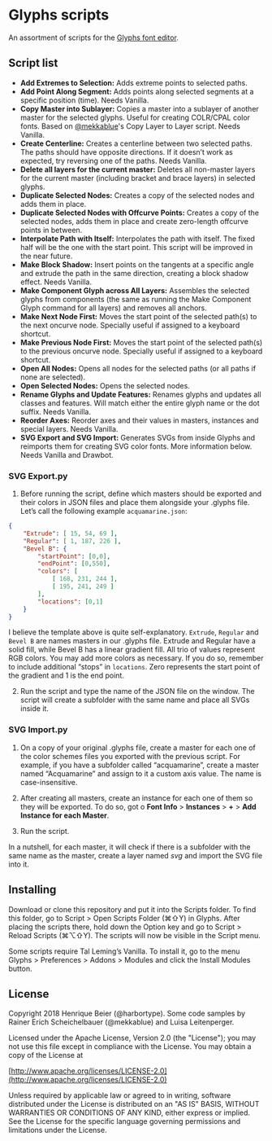 # Glyphs scripts

An assortment of scripts for the [Glyphs font editor](http://glyphsapp.com/). 

## Script list

- **Add Extremes to Selection:** Adds extreme points to selected paths.
- **Add Point Along Segment:** Adds points along selected segments at a specific position (time). Needs Vanilla.
- **Copy Master into Sublayer:** Copies a master into a sublayer of another master for the selected glyphs. Useful for creating COLR/CPAL color fonts. Based on [@mekkablue](https://github.com/mekkablue/Glyphs-Scripts)'s Copy Layer to Layer script. Needs Vanilla.
- **Create Centerline:** Creates a centerline between two selected paths. The paths should have opposite directions. If it doesn’t work as expected, try reversing one of the paths. Needs Vanilla.
- **Delete all layers for the current master:** Deletes all non-master layers for the current master (including bracket and brace layers) in selected glyphs.
- **Duplicate Selected Nodes:** Creates a copy of the selected nodes and adds them in place.
- **Duplicate Selected Nodes with Offcurve Points:** Creates a copy of the selected nodes, adds them in place and create zero-length offcurve points in between.
- **Interpolate Path with Itself:** Interpolates the path with itself. The fixed half will be the one with the start point. This script will be improved in the near future.
- **Make Block Shadow:** Insert points on the tangents at a specific angle and extrude the path in the same direction, creating a block shadow effect. Needs Vanilla.
- **Make Component Glyph across All Layers:** Assembles the selected glyphs from components (the same as running the Make Component Glyph command for all layers) and removes all anchors.
- **Make Next Node First:** Moves the start point of the selected  path(s) to the next oncurve node. Specially useful if assigned to a keyboard shortcut.
- **Make Previous Node First:** Moves the start point of the selected  path(s) to the previous oncurve node. Specially useful if assigned to a keyboard shortcut.
- **Open All Nodes:** Opens all nodes for the selected paths (or all paths if none are selected).
- **Open Selected Nodes:** Opens the selected nodes.
- **Rename Glyphs and Update Features:** Renames glyphs and updates all classes and features. Will match either the entire glyph name or the dot suffix. Needs Vanilla.
- **Reorder Axes:** Reorder axes and their values in masters, instances and special layers. Needs Vanilla.
- **SVG Export and SVG Import:** Generates SVGs from inside Glyphs and reimports them for creating SVG color fonts. More information below. Needs Vanilla and Drawbot.

### SVG Export.py

1) Before running the script, define which masters should be exported and their colors in JSON files and place them alongside your .glyphs file. Let’s call the following example `acquamarine.json`:

```json
{
	"Extrude": [ 15, 54, 69 ],
	"Regular": [ 1, 187, 226 ],
	"Bevel B": {
		"startPoint": [0,0],
		"endPoint": [0,550],
		"colors": [
			[ 168, 231, 244 ],
			[ 195, 241, 249 ]
		],
		"locations": [0,1]
	}
}
```

I believe the template above is quite self-explanatory. `Extrude`, `Regular` and `Bevel B` are names masters in our .glyphs file. Extrude and Regular have a solid fill, while Bevel B has a linear gradient fill. All trio of values represent RGB colors. You may add more colors as necessary. If you do so, remember to include additional “stops” in `locations`. Zero represents the start point of the gradient and 1 is the end point.

2) Run the script and type the name of the JSON file on the window. The script will create a subfolder with the same name and place all SVGs inside it.

### SVG Import.py

1) On a copy of your original .glyphs file, create a master for each one of the color schemes files you exported with the previous script. For example, if you have a subfolder called “acquamarine”, create a master named “Acquamarine” and assign to it a custom axis value. The name is case-insensitive.

2) After creating all masters, create an instance for each one of them so they will be exported. To do so, got o **Font Info** > **Instances** > **+** > **Add Instance for each Master**.

3) Run the script. 

In a nutshell, for each master, it will check if there is a subfolder with the same name as the master, create a layer named *svg* and import the SVG file into it.


## Installing

Download or clone this repository and put it into the Scripts folder. To find this folder, go to Script > Open Scripts Folder (⌘⇧Y) in Glyphs. After placing the scripts there, hold down the Option key and go to Script > Reload Scripts (⌘⌥⇧Y). The scripts will now be visible in the Script menu.

Some scripts require Tal Leming’s Vanilla. To install it, go to the menu Glyphs > Preferences > Addons > Modules and click the Install Modules button.

## License

Copyright 2018 Henrique Beier (@harbortype). Some code samples by Rainer Erich Scheichelbauer (@mekkablue) and Luisa Leitenperger.

Licensed under the Apache License, Version 2.0 (the "License"); you may not use this file except in compliance with the License. You may obtain a copy of the License at

[http://www.apache.org/licenses/LICENSE-2.0](http://www.apache.org/licenses/LICENSE-2.0)

Unless required by applicable law or agreed to in writing, software distributed under the License is distributed on an "AS IS" BASIS, WITHOUT WARRANTIES OR CONDITIONS OF ANY KIND, either express or implied. See the License for the specific language governing permissions and limitations under the License.